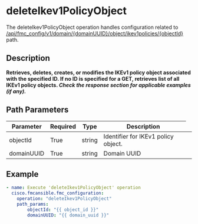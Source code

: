 # deleteIkev1PolicyObject

The deleteIkev1PolicyObject operation handles configuration related to [/api/fmc_config/v1/domain/{domainUUID}/object/ikev1policies/{objectId}](/paths//api/fmc_config/v1/domain/{domain_uuid}/object/ikev1policies/{object_id}.md) path.&nbsp;
## Description
**Retrieves, deletes, creates, or modifies the IKEv1 policy object associated with the specified ID. If no ID is specified for a GET, retrieves list of all IKEv1 policy objects. _Check the response section for applicable examples (if any)._**

## Path Parameters
| Parameter | Required | Type | Description |
| --------- | -------- | ---- | ----------- |
| objectId | True | string <td colspan=3> Identifier for IKEv1 policy object. |
| domainUUID | True | string <td colspan=3> Domain UUID |

## Example
```yaml
- name: Execute 'deleteIkev1PolicyObject' operation
  cisco.fmcansible.fmc_configuration:
    operation: "deleteIkev1PolicyObject"
    path_params:
        objectId: "{{ object_id }}"
        domainUUID: "{{ domain_uuid }}"

```